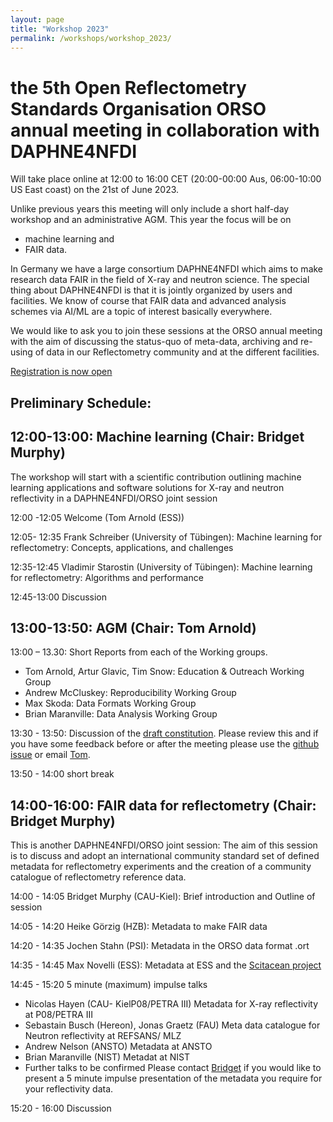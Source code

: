 ```yaml
---
layout: page
title: "Workshop 2023"
permalink: /workshops/workshop_2023/
---
```



# the 5th Open Reflectometry Standards Organisation ORSO annual meeting in collaboration with DAPHNE4NFDI
Will take place online at 12:00 to 16:00 CET (20:00-00:00 Aus, 06:00-10:00 US East coast) on the 21st of June 2023. 

Unlike previous years this meeting will only include a short half-day workshop and an administrative AGM.
This year the focus will be on
* machine learning and 
* FAIR data. 

In Germany we have a large consortium DAPHNE4NFDI which aims to make research data FAIR in the field of X-ray and neutron science. The special thing about DAPHNE4NFDI is that it is jointly organized by users and facilities.  We know of course that FAIR data and advanced analysis schemes via AI/ML are a topic of interest basically everywhere. 

We would like to ask you to join these sessions at the ORSO annual meeting with the aim of discussing the status-quo of meta-data, archiving and re-using of data in our Reflectometry community and at the different facilities. 

[Registration is now open](https://indico.esss.lu.se/event/3289)

## Preliminary Schedule:

## 12:00-13:00: Machine learning (Chair: Bridget Murphy)
The workshop will start with a scientific contribution outlining machine learning applications and software solutions for X-ray and neutron reflectivity in a DAPHNE4NFDI/ORSO joint session

12:00 -12:05 Welcome (Tom Arnold (ESS))

12:05- 12:35 Frank Schreiber  (University of Tübingen): Machine learning for reflectometry: Concepts, applications, and challenges 

12:35-12:45 Vladimir Starostin  (University of Tübingen): Machine learning for reflectometry: Algorithms and performance

12:45-13:00  Discussion

## 13:00-13:50: AGM (Chair: Tom Arnold)
13:00 – 13.30: Short Reports from each of the Working groups.
* Tom Arnold, Artur Glavic, Tim Snow: Education & Outreach Working Group
* Andrew McCluskey: Reproducibility Working Group
* Max Skoda: Data Formats Working Group
* Brian Maranville: Data Analysis Working Group

13:30 - 13:50: Discussion of the [draft constitution](https://www.reflectometry.org/what_is_orso/ORSO_constitution). Please review this and if you have some feedback before or after the meeting please use the [github issue](https://github.com/reflectivity/edu_outreach/issues/41) or email [Tom](mailto:tom.arnold@ess.eu).

13:50 - 14:00  short break

## 14:00-16:00: FAIR data for reflectometry (Chair: Bridget Murphy)
This is another DAPHNE4NFDI/ORSO joint session:
The aim of this session is to discuss and adopt an international community standard set of defined metadata for reflectometry experiments and the creation of a community catalogue of reflectometry reference data.

14:00 - 14:05 	Bridget Murphy (CAU-Kiel): Brief introduction and Outline of session 

14:05 - 14:20  	Heike Görzig (HZB): Metadata to make FAIR data 

14:20 - 14:35   Jochen Stahn (PSI): Metadata in the ORSO data format .ort

14:35 - 14:45   Max Novelli (ESS): Metadata at ESS and the [Scitacean project](https://scicatproject.github.io/scitacean/) 

14:45 - 15:20 5 minute (maximum) impulse talks 
* Nicolas Hayen  (CAU- KielP08/PETRA III) 		Metadata for X-ray reflectivity at P08/PETRA III
* Sebastain Busch (Hereon), Jonas Graetz (FAU) 			Meta data catalogue for Neutron reflectivity at REFSANS/ MLZ
* Andrew Nelson (ANSTO)   Metadata at ANSTO
* Brian Maranville (NIST)  Metadat at NIST
* Further talks to be confirmed
Please contact [Bridget](mailto:murphy@physik.uni-kiel.de) if you would like to present a 5 minute impulse presentation of the metadata you require for your reflectivity data.

15:20 - 16:00 Discussion
